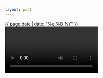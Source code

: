 ```yaml
---
layout: post
---
```


<p>
  <time>{{ page.date | date: "%e %B %Y" }}</time>
  <video controls src="https://s3.amazonaws.com/life.aaronjgreenberg.com/148.mp4"></video>

</p>
